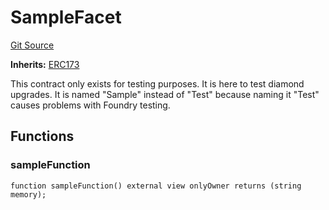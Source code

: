 # SampleFacet
[Git Source](https://github.com/thrackle-io/rules-protocol/blob/4e5c0bf97c314267dd6acccac5053bfaa6859607/src/diamond/core/test/SampleFacet.sol)

**Inherits:**
[ERC173](/src/diamond/implementations/ERC173/ERC173.sol/abstract.ERC173.md)

This contract only exists for testing purposes. It is here to test diamond upgrades. It is named "Sample" instead
of "Test" because naming it "Test" causes problems with Foundry testing.


## Functions
### sampleFunction


```solidity
function sampleFunction() external view onlyOwner returns (string memory);
```

